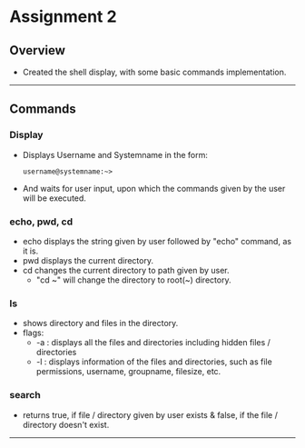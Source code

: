 # Assignment 2

## Overview

* Created the shell display, with some basic commands implementation.

***

## Commands

### Display

* Displays Username and Systemname in the form:
    ```
    username@systemname:~>
    ```
* And waits for user input, upon which the commands given by the user will be executed.


### echo, pwd, cd

* echo displays the string given by user followed by "echo" command, as it is.
* pwd displays the current directory.
* cd changes the current directory to path given by user.
    * "cd ~" will change the directory to root(~) directory.

### ls

* shows directory and files in the directory.
* flags:
    * -a : displays all the files and directories including hidden files / directories
    * -l : displays information of the files and directories, such as file permissions, username, groupname, filesize, etc.

### search

* returns true, if file / directory given by user exists & false, if the file / directory doesn't exist.

***
